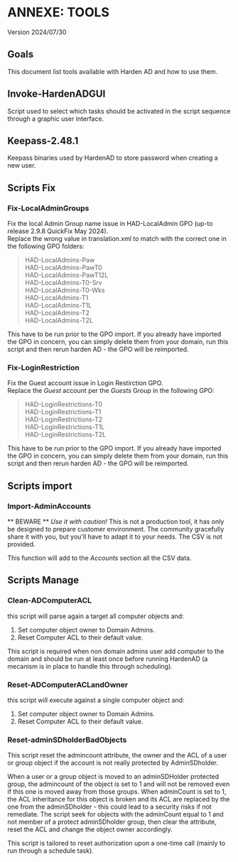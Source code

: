 # ANNEXE: TOOLS  
Version 2024/07/30  
  
## Goals  
This document list tools available with Harden AD and how to use them.  

## Invoke-HardenADGUI  
Script used to select which tasks should be activated in the script sequence through a graphic user interface.  
  
## Keepass-2.48.1
Keepass binaries used by HardenAD to store password when creating a new user.  
  
## Scripts Fix  
### Fix-LocalAdminGroups
Fix the local Admin Group name issue in HAD-LocalAdmin GPO (up-to release 2.9.8 QuickFix May 2024).  
Replace the wrong value in translation.xml to match with the correct one in the following GPO folders:  
> HAD-LocalAdmins-Paw  
> HAD-LocalAdmins-PawT0  
> HAD-LocalAdmins-PawT12L  
> HAD-LocalAdmins-T0-Srv  
> HAD-LocalAdmins-T0-Wks  
> HAD-LocalAdmins-T1  
> HAD-LocalAdmins-T1L  
> HAD-LocalAdmins-T2  
> HAD-LocalAdmins-T2L  

This have to be run prior to the GPO import. If you already have imported the GPO in concern, you can simply delete them from your domain, run this script and then rerun harden AD - the GPO will be reimported.  
  
### Fix-LoginRestriction
Fix the Guest account issue in Login Restirction GPO.  
Replace the *Guest* account per the *Guests* Group in the following GPO:   
> HAD-LoginRestrictions-T0  
> HAD-LoginRestrictions-T1  
> HAD-LoginRestrictions-T2  
> HAD-LoginRestrictions-T1L  
> HAD-LoginRestrictions-T2L  
  
This have to be run prior to the GPO import. If you already have imported the GPO in concern, you can simply delete them from your domain, run this script and then rerun harden AD - the GPO will be reimported.  
  
## Scripts import  
### Import-AdminAccounts  
** BEWARE ** *Use it with caution!*
This is not a production tool, it has only be designed to prepare customer environment. The community gracefully share it with you, but you'll have to adapt it to your needs. The CSV is not provided.
  
This function will add to the *Accounts* section all the CSV data.
  
## Scripts Manage  
### Clean-ADComputerACL
this script will parse again a target all computer objects and:   
1. Set computer object owner to Domain Admins.  
2. Reset Computer ACL to their default value.  
  
This script is required when non domain admins user add computer to the domain and should be run at least once before running HardenAD (a mecanism is in place to handle this through scheduling).  
  
### Reset-ADComputerACLandOwner
this script will execute against a single computer object and:   
1. Set computer object owner to Domain Admins.  
2. Reset Computer ACL to their default value.  
  
### Reset-adminSDholderBadObjects
This script reset the admincount attribute, the owner and the ACL of a user or group object if the account is not really protected by AdminSDholder.  

When a user or a group object is moved to an adminSDHolder protected group, the admincount of the object is set to 1 and will not be removed even if this one is moved away from those groups.
When adminCount is set to 1, the ACL inheritance for this object is broken and its ACL are replaced by the one from the adminSDholder - this could lead to a security risks if not remediate.
The script seek for objects with the adminCount equal to 1 and not member of a protect adminSDholder group, then clear the attribute, reset the ACL and change the object owner accordingly.
  
This script is tailored to reset authorization upon a one-time call (mainly to run through a schedule task).
